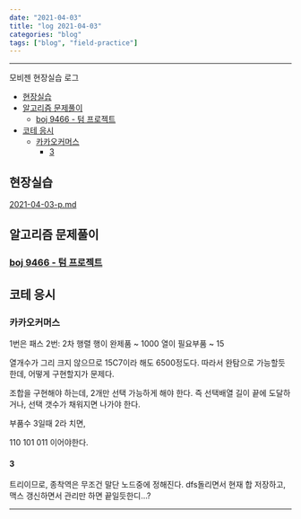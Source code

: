 ```yaml
---
date: "2021-04-03"
title: "log 2021-04-03"
categories: "blog"
tags: ["blog", "field-practice"]
---
```


----------

모비젠 현장실습 로그

- [현장실습](#현장실습)
- [알고리즘 문제풀이](#알고리즘-문제풀이)
  - [boj 9466 - 텀 프로젝트](#boj-9466---텀-프로젝트)
- [코테 응시](#코테-응시)
  - [카카오커머스](#카카오커머스)
    - [3](#3)

## 현장실습

[2021-04-03-p.md](./2021-04-03-p.md)

## 알고리즘 문제풀이

### [boj 9466 - 텀 프로젝트](https://www.acmicpc.net/problem/9466)

## 코테 응시

### 카카오커머스

1번은 패스
2번: 2차 행렬
행이 완제품 \~ 1000
열이 필요부품 \~ 15

열개수가 그리 크지 않으므로 15C7이라 해도 6500정도다. 따라서 완탐으로 가능할듯 한데, 어떻게 구현할지가 문제다.

조합을 구현해야 하는데, 2개만 선택 가능하게 해야 한다. 즉 선택배열 길이 끝에 도달하거나, 선택 갯수가 채워지면 나가야 한다.

부품수 3일때 2라 치면,

110
101
011 이어야한다.

#### 3

트리이므로, 종착역은 무조건 말단 노드중에 정해진다.
dfs돌리면서 현재 합 저장하고, 맥스 갱신하면서 관리만 하면 끝일듯한디...?

----------
